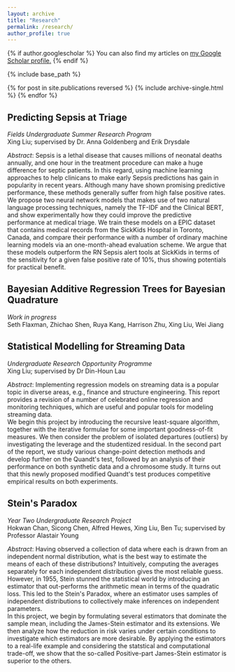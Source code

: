 ```yaml
---
layout: archive
title: "Research"
permalink: /research/
author_profile: true
---
```


{% if author.googlescholar %}
  You can also find my articles on <u><a href="{{author.googlescholar}}">my Google Scholar profile</a>.</u>
{% endif %}

{% include base_path %}

{% for post in site.publications reversed %}
  {% include archive-single.html %}
{% endfor %}

## Predicting Sepsis at Triage
_Fields Undergraduate Summer Research Program_ <br>
Xing Liu; supervised by Dr. Anna Goldenberg and Erik Drysdale <br>

_Abstract_: Sepsis is a lethal disease that causes millions of neonatal deaths annually, and one hour in the treatment procedure can make a huge difference for septic patients. In this regard, using machine learning approaches to help clinicans to make early Sepsis predictions has gain in popularity in recent years. Although many have shown promising predictive performance, these methods generally suffer from high false positive rates. We propose two neural network models that makes use of two natural language processing techniques, namely the TF-IDF and the Clinical BERT, and show experimentally how they could improve the predictive performance at medical triage. We train these models on a EPIC dataset that contains medical records from the SickKids Hospital in Toronto, Canada, and compare their performance with a number of ordinary machine learning models via an one-month-ahead evaluation scheme. We argue that these models outperform the RN Sepsis alert tools at SickKids in terms of the sensitivity for a given false positive rate of 10%, thus showing potentials for practical benefit.


## Bayesian Additive Regression Trees for Bayesian Quadrature
_Work in progress_ <br>
Seth Flaxman, Zhichao Shen, Ruya Kang, Harrison Zhu, Xing Liu, Wei Jiang


## Statistical Modelling for Streaming Data
_Undergraduate Research Opportunity Programme_ <br>
Xing Liu; supervised by Dr Din-Houn Lau <br>

_Abstract_: Implementing regression models on streaming data is a popular topic in diverse areas, e.g., finance and structure engineering. This report provides a revision of a number of celebrated online regression and monitoring techniques, which are useful and popular tools for modeling streaming data. <br>
We begin this project by introducing the recursive least-square algorithm, together with the iterative formulae for some important goodness-of-fit measures. We then consider the problem of isolated departures (outliers) by investigating the leverage and the studentized residual. In the second part of the report, we study various change-point detection methods and develop further on the Quandt's test, followed by an analysis of their performance on both synthetic data and a chromosome study. It turns out that this newly proposed modified Quandt's test produces competitive empirical results on both experiments.


## Stein's Paradox
_Year Two Undergraduate Research Project_ <br>
Hokwan Chan, Sicong Chen, Alfred Hewes, Xing Liu, Ben Tu; supervised by Professor Alastair Young <br>

_Abstract_: Having observed a collection of data where each is drawn from an independent normal distribution, what is the best way to estimate the means of each of these distributions? Intuitively, computing the averages separately for each independent distribution gives the most reliable guess. However, in 1955, Stein stunned the statistical world by introducing an estimator that out-performs the arithmetic mean in terms of the quadratic loss. This led to the Stein's Paradox, where an estimator uses samples of independent distributions to collectively make inferences on independent parameters. <br>
In this project, we begin by formulating several estimators that dominate the sample mean, including the James-Stein estimator and its extensions. We then analyze how the reduction in risk varies under certain conditions to investigate which estimators are more desirable. By applying the estimators to a real-life example and considering the statstical and computational trade-off, we show that the so-called Positive-part James-Stein estimator is superior to the others.
